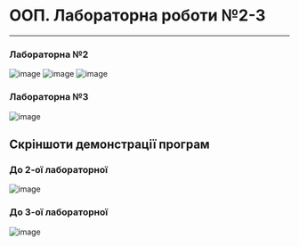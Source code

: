# ООП. Лабораторна роботи №2-3
-----

<h3>Лабораторна №2</h3>

![image](https://user-images.githubusercontent.com/105464154/223957055-34d9ce96-fe26-4aac-b2e2-6e112fdedf0d.png)
![image](https://user-images.githubusercontent.com/105464154/223887399-8c6fe3db-efbd-4fb8-b1bf-c46628569d2f.png)
![image](https://user-images.githubusercontent.com/105464154/223887419-bc1e0c2e-d025-4906-8afd-fef55dea6139.png)

<h3>Лабораторна №3</h3>

![image](https://user-images.githubusercontent.com/105464154/223957230-471a1c58-ae47-4860-8f50-bc6e8a6e12cd.png)


<h2>Скріншоти демонстрації програм</h3>

<h3>До 2-ої лабораторної</h3>

![image](https://user-images.githubusercontent.com/105464154/223888484-3331f2dc-0a53-4d4d-88c4-7a32c15549d7.png)

<h3>До 3-ої лабораторної</h3>

![image](https://user-images.githubusercontent.com/105464154/223962436-417da3b0-79cf-49cd-8c61-78d143548631.png)
